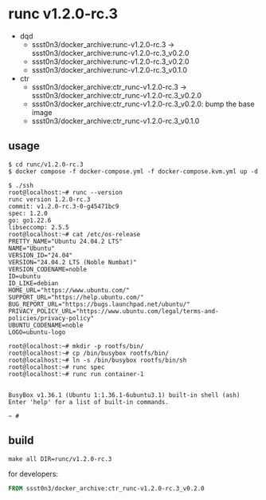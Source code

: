 # runc v1.2.0-rc.3

* dqd
    * ssst0n3/docker_archive:runc-v1.2.0-rc.3 -> ssst0n3/docker_archive:runc-v1.2.0-rc.3_v0.2.0
    * ssst0n3/docker_archive:runc-v1.2.0-rc.3_v0.2.0
    * ssst0n3/docker_archive:runc-v1.2.0-rc.3_v0.1.0
* ctr
    * ssst0n3/docker_archive:ctr_runc-v1.2.0-rc.3 -> ssst0n3/docker_archive:ctr_runc-v1.2.0-rc.3_v0.2.0
    * ssst0n3/docker_archive:ctr_runc-v1.2.0-rc.3_v0.2.0: bump the base image
    * ssst0n3/docker_archive:ctr_runc-v1.2.0-rc.3_v0.1.0

## usage

```shell
$ cd runc/v1.2.0-rc.3
$ docker compose -f docker-compose.yml -f docker-compose.kvm.yml up -d
```

```shell
$ ./ssh
root@localhost:~# runc --version
runc version 1.2.0-rc.3
commit: v1.2.0-rc.3-0-g45471bc9
spec: 1.2.0
go: go1.22.6
libseccomp: 2.5.5
root@localhost:~# cat /etc/os-release 
PRETTY_NAME="Ubuntu 24.04.2 LTS"
NAME="Ubuntu"
VERSION_ID="24.04"
VERSION="24.04.2 LTS (Noble Numbat)"
VERSION_CODENAME=noble
ID=ubuntu
ID_LIKE=debian
HOME_URL="https://www.ubuntu.com/"
SUPPORT_URL="https://help.ubuntu.com/"
BUG_REPORT_URL="https://bugs.launchpad.net/ubuntu/"
PRIVACY_POLICY_URL="https://www.ubuntu.com/legal/terms-and-policies/privacy-policy"
UBUNTU_CODENAME=noble
LOGO=ubuntu-logo
```

```shell
root@localhost:~# mkdir -p rootfs/bin/
root@localhost:~# cp /bin/busybox rootfs/bin/
root@localhost:~# ln -s /bin/busybox rootfs/bin/sh
root@localhost:~# runc spec
root@localhost:~# runc run container-1


BusyBox v1.36.1 (Ubuntu 1:1.36.1-6ubuntu3.1) built-in shell (ash)
Enter 'help' for a list of built-in commands.

~ # 
```

## build

```shell
make all DIR=runc/v1.2.0-rc.3
```

for developers:

```dockerfile
FROM ssst0n3/docker_archive:ctr_runc-v1.2.0-rc.3_v0.2.0
```
